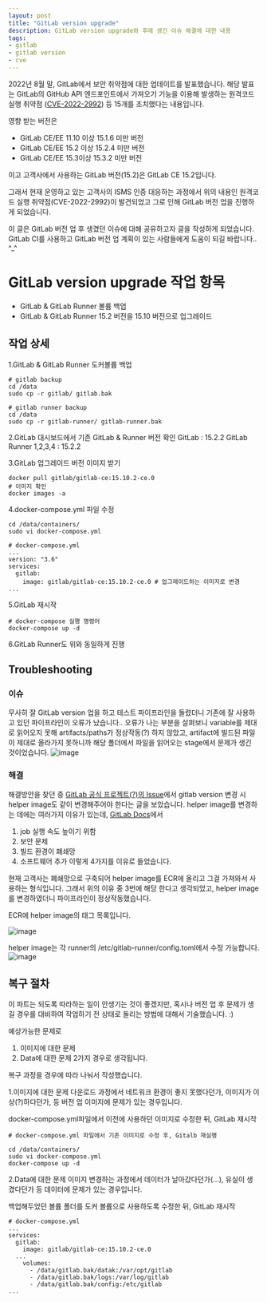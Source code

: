 ```yaml
---
layout: post
title: "GitLab version upgrade"
description: GitLab version upgrade와 후에 생긴 이슈 해결에 대한 내용
tags:
- gitlab
- gitlab version
- cve
---
```



2022년 8월 말, GitLab에서 보안 취약점에 대한 업데이트를 발표했습니다.
해당 발표는 GitLab의 GitHub API 엔드포인트에서 가져오기 기능을 이용해 발생하는 원격코드 실행 취약점 ([CVE-2022-2992](https://about.gitlab.com/releases/2022/08/30/critical-security-release-gitlab-15-3-2-released/)) 등 15개를 조치했다는 내용입니다.

영향 받는 버전은
- GitLab CE/EE 11.10 이상  15.1.6 미만 버전
- GitLab CE/EE 15.2 이상 15.2.4 미만 버전
- GitLab CE/EE 15.3이상 15.3.2 미만 버전

이고 고객사에서 사용하는 GitLab 버전(15.2)은 GitLab CE 15.2입니다.

그래서 현재 운영하고 있는 고객사의 ISMS 인증 대응하는 과정에서 위의 내용인 원격코드 실행 취약점(CVE-2022-2992)이 발견되었고 그로 인해 GitLab 버전 업을 진행하게 되었습니다.

이 글은 GitLab 버전 업 후 생겼던 이슈에 대해 공유하고자 글을 작성하게 되었습니다.
GitLab CI를 사용하고 GitLab 버전 업 계획이 있는 사람들에게 도움이 되길 바랍니다.. ^_^


# GitLab version upgrade 작업 항목
- GitLab & GitLab Runner  볼륨 백업
- GitLab & GitLab Runner  15.2 버전을 15.10 버전으로 업그레이드

## 작업 상세
1.GitLab & GitLab Runner 도커볼륨 백업

```
# gitlab backup
cd /data
sudo cp -r gitlab/ gitlab.bak

# gitlab runner backup
cd /data
sudo cp -r gitlab-runner/ gitlab-runner.bak
```

2.GitLab 대시보드에서 기존 GitLab & Runner 버전 확인
GitLab : 15.2.2
GitLab Runner 1,2,3,4 : 15.2.2

3.GitLab 업그레이드 버전 이미지 받기

```
docker pull gitlab/gitlab-ce:15.10.2-ce.0
# 이미지 확인
docker images -a
```

4.docker-compose.yml 파일 수정

```
cd /data/containers/
sudo vi docker-compose.yml

# docker-compose.yml
...
version: "3.6"
services:
  gitlab:
    image: gitlab/gitlab-ce:15.10.2-ce.0 # 업그레이드하는 이미지로 변경
...
```

5.GitLab 재시작

```
# docker-compose 실행 명령어
docker-compose up -d
```

6.GitLab Runner도 위와 동일하게 진행



## Troubleshooting
### 이슈
무사히 잘 GitLab version 업을 하고 테스트 파이프라인을 돌렸더니 기존에 잘 사용하고 있던 파이프라인이 오류가 났습니다..
오류가 나는 부분을 살펴보니 variable를 제대로 읽어오지 못해 artifacts/paths가 정상작동(?) 하지 않았고, 
artifact에 빌드된 파일이 제대로 올라가지 못하니까 해당 폴더에서 파일을 읽어오는 stage에서 문제가 생긴 것이었습니다.
![image](https://user-images.githubusercontent.com/32283544/234451235-d5614865-061a-46db-bb3c-ccec66c27523.png)



### 해결
해결방안을 찾던 중 [GitLab 공식 프로젝트(?)의 Issue](https://gitlab.com/gitlab-org/gitlab/-/issues/388948)에서 gitlab version 변경 시 helper image도 같이 변경해주어야 한다는 글을 보았습니다.
helper image를 변경하는 데에는 여러가지 이유가 있는데, [GitLab Docs](https://docs.gitlab.com/runner/configuration/advanced-configuration.html#override-the-helper-image)에서
1. job 실행 속도 높이기 위함
2. 보안 문제
3. 빌드 환경이 폐쇄망
4. 소프트웨어 추가
이렇게 4가지를 이유로 들었습니다.

현재 고객사는 폐쇄망으로 구축되어 helper image를 ECR에 올리고 그걸 가져와서 사용하는 형식입니다.
그래서 위의 이유 중 3번에 해당 한다고 생각되었고, helper image를 변경하였더니 파이프라인이 정상작동했습니다.

ECR에 helper image의 태그 목록입니다.

![image](https://user-images.githubusercontent.com/32283544/235035995-5129395d-4ae4-4e0f-8d54-a977383bac35.png)

helper image는 각 runner의 /etc/gitlab-runner/config.toml에서 수정 가능합니다.
![image](https://user-images.githubusercontent.com/32283544/235035507-e321f7a4-47d6-4fa4-bbf9-8c7d7f2209d6.png)



## 복구 절차
이 파트는 되도록 따라하는 일이 안생기는 것이 좋겠지만, 혹시나 버전 업 후 문제가 생길 경우를 대비하여 작업하기 전 상태로 돌리는 방법에 대해서 기술했습니다. :)

예상가능한 문제로
1. 이미지에 대한 문제
2. Data에 대한 문제
2가지 경우로 생각됩니다.

복구 과정을 경우에 따라 나눠서 작성했습니다.

1.이미지에 대한 문제
다운로드 과정에서 네트워크 환경이 좋지 못했다던가, 이미지가 이상(?)하다던가, 등 버전 업 이미지에 문제가 있는 경우입니다.

docker-compose.yml파일에서 이전에 사용하던 이미지로 수정한 뒤, GitLab 재시작

```
# docker-compose.yml 파일에서 기존 이미지로 수정 후, Gitalb 재실행

cd /data/containers/
sudo vi docker-compose.yml
docker-compose up -d
```

2.Data에 대한 문제
이미지 변경하는 과정에서 데이터가 날아갔다던가(...), 유실이 생겼다던가 등 데이터에 문제가 있는 경우입니다.

백업해두었던 볼륨 폴더를 도커 볼륨으로 사용하도록 수정한 뒤, GitLab 재시작

```
# docker-compose.yml
...
services:
  gitlab:
    image: gitlab/gitlab-ce:15.10.2-ce.0
  ...
    volumes:
      - /data/gitlab.bak/datak:/var/opt/gitlab
      - /data/gitlab.bak/logs:/var/log/gitlab
      - /data/gitlab.bak/config:/etc/gitlab
...
```
